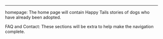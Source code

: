 ---
homepage:
  The home page will contain Happy Tails stories of dogs who have already been adopted.

FAQ and Contact:
  These sections will be extra to help make the navigation complete.

